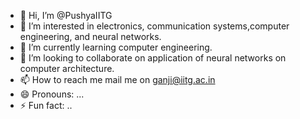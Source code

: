 - 👋 Hi, I’m @PushyaIITG
- 👀 I’m interested in electronics, communication systems,computer engineering, and neural networks.
- 🌱 I’m currently learning computer engineering. 
- 💞️ I’m looking to collaborate on application of neural networks on computer architecture.
- 📫 How to reach me mail me on ganji@iitg.ac.in 
- 😄 Pronouns: ...
- ⚡ Fun fact: ..

<!---
PushyaIITG/PushyaIITG is a ✨ special ✨ repository because its `README.md` (this file) appears on your GitHub profile.
You can click the Preview link to take a look at your changes.
--->

